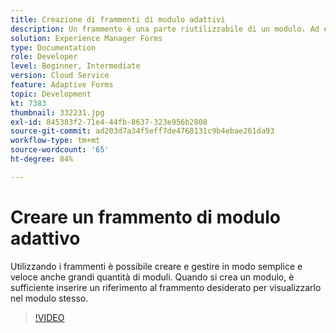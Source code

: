 ```yaml
---
title: Creazione di frammenti di modulo adattivi
description: Un frammento è una parte riutilizzabile di un modulo. Ad esempio, un frammento può contenere un blocco indirizzo o note legali.
solution: Experience Manager Forms
type: Documentation
role: Developer
level: Beginner, Intermediate
version: Cloud Service
feature: Adaptive Forms
topic: Development
kt: 7383
thumbnail: 332231.jpg
exl-id: 845383f2-71e4-44fb-8637-323e956b2808
source-git-commit: ad203d7a34f5eff7de4768131c9b4ebae261da93
workflow-type: tm+mt
source-wordcount: '65'
ht-degree: 84%

---
```


# Creare un frammento di modulo adattivo

Utilizzando i frammenti è possibile creare e gestire in modo semplice e veloce anche grandi quantità di moduli. Quando si crea un modulo, è sufficiente inserire un riferimento al frammento desiderato per visualizzarlo nel modulo stesso.

>[!VIDEO](https://video.tv.adobe.com/v/332231?quality=12&learn=on)
